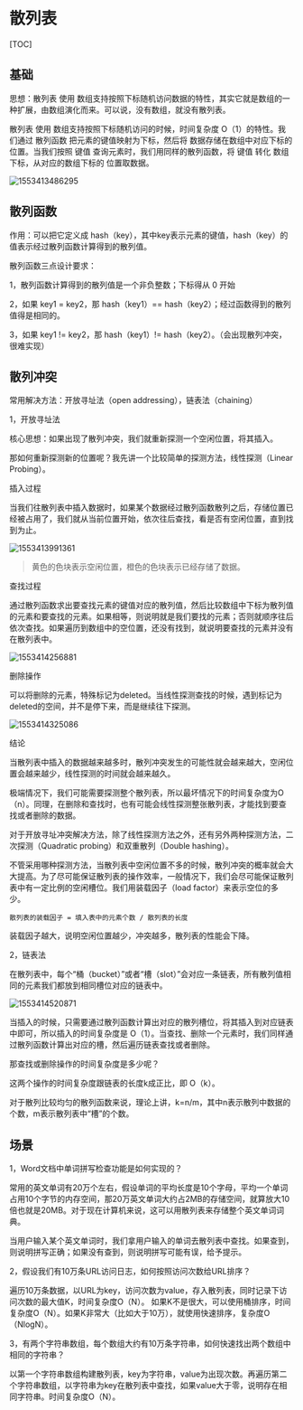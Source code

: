 # 散列表

[TOC]

## 基础

思想：散列表 使用 数组支持按照下标随机访问数据的特性，其实它就是数组的一种扩展，由数组演化而来。可以说，没有数组，就没有散列表。

散列表 使用 数组支持按照下标随机访问的时候，时间复杂度 O（1）的特性。我们通过 散列函数 把元素的键值映射为下标，然后将 数据存储在数组中对应下标的位置。当我们按照 键值 查询元素时，我们用同样的散列函数，将 键值 转化 数组下标，从对应的数组下标的 位置取数据。

![1553413486295](D:\Documents\笔记本\offer学习复习\散列表\1553413486295.png)

## 散列函数

作用：可以把它定义成 hash（key），其中key表示元素的键值，hash（key）的值表示经过散列函数计算得到的散列值。

散列函数三点设计要求：

1，散列函数计算得到的散列值是一个非负整数；下标得从 0 开始

2，如果 key1 = key2，那 hash（key1）== hash（key2）；经过函数得到的散列值得是相同的。

3，如果 key1 != key2，那 hash（key1）!= hash（key2）。（会出现散列冲突，很难实现）

## 散列冲突

常用解决方法：开放寻址法（open addressing），链表法（chaining）

1，开放寻址法

核心思想：如果出现了散列冲突，我们就重新探测一个空闲位置，将其插入。

那如何重新探测新的位置呢？我先讲一个比较简单的探测方法，线性探测（Linear Probing）。

插入过程

当我们往散列表中插入数据时，如果某个数据经过散列函数散列之后，存储位置已经被占用了，我们就从当前位置开始，依次往后查找，看是否有空闲位置，直到找到为止。

![1553413991361](D:\Documents\笔记本\offer学习复习\散列表\1553413991361.png)

>   黄色的色块表示空闲位置，橙色的色块表示已经存储了数据。

查找过程

通过散列函数求出要查找元素的键值对应的散列值，然后比较数组中下标为散列值的元素和要查找的元素。如果相等，则说明就是我们要找的元素；否则就顺序往后依次查找。如果遍历到数组中的空位置，还没有找到，就说明要查找的元素并没有在散列表中。

![1553414256881](D:\Documents\笔记本\offer学习复习\散列表\1553414256881.png)

删除操作

可以将删除的元素，特殊标记为deleted。当线性探测查找的时候，遇到标记为deleted的空间，并不是停下来，而是继续往下探测。

![1553414325086](D:\Documents\笔记本\offer学习复习\散列表\1553414325086.png)

结论

当散列表中插入的数据越来越多时，散列冲突发生的可能性就会越来越大，空闲位置会越来越少，线性探测的时间就会越来越久。

极端情况下，我们可能需要探测整个散列表，所以最坏情况下的时间复杂度为O（n）。同理，在删除和查找时，也有可能会线性探测整张散列表，才能找到要查找或者删除的数据。

对于开放寻址冲突解决方法，除了线性探测方法之外，还有另外两种探测方法，二次探测（Quadratic probing）和双重散列（Double hashing）。

不管采用哪种探测方法，当散列表中空闲位置不多的时候，散列冲突的概率就会大大提高。为了尽可能保证散列表的操作效率，一般情况下，我们会尽可能保证散列表中有一定比例的空闲槽位。我们用装载因子（load factor）来表示空位的多少。

```
散列表的装载因子 = 填入表中的元素个数 / 散列表的长度
```

装载因子越大，说明空闲位置越少，冲突越多，散列表的性能会下降。

2，链表法

在散列表中，每个“桶（bucket）”或者“槽（slot）”会对应一条链表，所有散列值相同的元素我们都放到相同槽位对应的链表中。

![1553414520871](D:\Documents\笔记本\offer学习复习\散列表\1553414520871.png)

当插入的时候，只需要通过散列函数计算出对应的散列槽位，将其插入到对应链表中即可，所以插入的时间复杂度是 O（1）。当查找、删除一个元素时，我们同样通过散列函数计算出对应的槽，然后遍历链表查找或者删除。

那查找或删除操作的时间复杂度是多少呢？

这两个操作的时间复杂度跟链表的长度k成正比，即 O（k）。

对于散列比较均匀的散列函数来说，理论上讲，k=n/m，其中n表示散列中数据的个数，m表示散列表中“槽”的个数。

## 场景

1，Word文档中单词拼写检查功能是如何实现的？

常用的英文单词有20万个左右，假设单词的平均长度是10个字母，平均一个单词占用10个字节的内存空间，那20万英文单词大约占2MB的存储空间，就算放大10倍也就是20MB。对于现在计算机来说，这可以用散列表来存储整个英文单词词典。

当用户输入某个英文单词时，我们拿用户输入的单词去散列表中查找。如果查到，则说明拼写正确；如果没有查到，则说明拼写可能有误，给予提示。

2，假设我们有10万条URL访问日志，如何按照访问次数给URL排序？

遍历10万条数据，以URL为key，访问次数为value，存入散列表，同时记录下访问次数的最大值K，时间复杂度O（N）。
如果K不是很大，可以使用桶排序，时间复杂度O（N）。如果K非常大（比如大于10万），就使用快速排序，复杂度O（NlogN）。

3，有两个字符串数组，每个数组大约有10万条字符串，如何快速找出两个数组中相同的字符串？

以第一个字符串数组构建散列表，key为字符串，value为出现次数。再遍历第二个字符串数组，以字符串为key在散列表中查找，如果value大于零，说明存在相同字符串。时间复杂度O（N）。